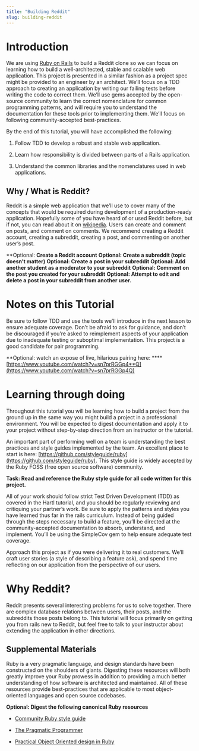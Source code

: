 ```yaml
---
title: "Building Reddit"
slug: building-reddit
---
```


# Introduction

We are using [Ruby on Rails](http://rubyonrails.org/) to build a Reddit clone so we can focus on learning how to build a well-architected, stable and scalable web application. This project is presented in a similar fashion as a project spec might be provided to an engineer by an architect.  We’ll focus on a TDD approach to creating an application by writing our failing tests before writing the code to correct them.  We’ll use gems accepted by the open-source community to learn the correct nomenclature for common programming patterns, and will require you to understand the documentation for these tools prior to implementing them.  We’ll focus on following community-accepted best-practices.

By the end of this tutorial, you will have accomplished the following:

1. Follow TDD to develop a robust and stable web application.

2. Learn how responsibility is divided between parts of a Rails application.

3. Understand the common libraries and the nomenclatures used in web applications.

## Why / What is Reddit?

Reddit is a simple web application that we’ll use to cover many of the concepts that would be required during development of a production-ready application.  Hopefully some of you have heard of or used Reddit before, but if not, you can read about it on [wikipedia](https://en.wikipedia.org/wiki/Reddit).  Users can create and comment on posts, and comment on comments.  We recommend creating a Reddit account, creating a subreddit, creating a post, and commenting on another user’s post.  

**Optional: **Create a Reddit account**
**Optional: Create a subreddit (topic doesn’t matter)**
**Optional: Create a post in your subreddit**
**Optional: Add another student as a moderator to your subreddit**
**Optional: Comment on the post you created for your subreddit**
**Optional: Attempt to edit and delete a post in your subreddit from another user.**

# Notes on this Tutorial

Be sure to follow TDD and use the tools we’ll introduce in the next lesson to ensure adequate coverage.  Don’t be afraid to ask for guidance, and don’t be discouraged if you’re asked to reimplement aspects of your application due to inadequate testing or suboptimal implementation.  This project is a good candidate for pair programming.

**Optional: watch an expose of live, hilarious pairing here: ****[https://www.youtube.com/watch?v=sn7prRGGp4**Q](https://www.youtube.com/watch?v=sn7prRGGp4Q)

# Learning through doing

Throughout this tutorial you will be learning how to build a project from the ground up in the same way you might build a project in a professional environment. You will be expected to digest documentation and apply it to your project without step-by-step direction from an instructor or the tutorial. 

An important part of performing well on a team is understanding the best practices and style guides implemented by the team.  An excellent place to start is here: [https://github.com/styleguide/ruby](https://github.com/styleguide/ruby). This style guide is widely accepted by the Ruby FOSS (free open source software) community.

**Task: Read and reference the Ruby style guide for all code written for this project.**

All of your work should follow strict Test Driven Development (TDD) as covered in the Hartl tutorial, and you should be regularly reviewing and critiquing your partner’s work. Be sure to apply the patterns and styles you have learned thus far in the rails curriculum.  Instead of being guided through the steps necessary to build a feature, you’ll be directed at the community-accepted documentation to absorb, understand, and implement.  You’ll be using the SimpleCov gem to help ensure adequate test coverage.

Approach this project as if you were delivering it to real customers.  We’ll craft user stories (a style of describing a feature ask), and spend time reflecting on our application from the perspective of our users.

# Why Reddit?

Reddit presents several interesting problems for us to solve together. There are complex database relations between users, their posts, and the subreddits those posts belong to. This tutorial will focus primarily on getting you from rails new to Reddit, but feel free to talk to your instructor about extending the application in other directions. 

## Supplemental Materials

Ruby is a very pragmatic language, and design standards have been constructed on the shoulders of giants. Digesting these resources will both greatly improve your Ruby prowess in addition to providing a much better understanding of how software is architected and maintained.  All of these resources provide best-practices that are applicable to most object-oriented languages and open source codebases.

**Optional: Digest the following canonical Ruby resources**

* [Community Ruby style guide](https://github.com/styleguide/ruby)

* [The Pragmatic Programmer](https://pragprog.com/the-pragmatic-programmer/extracts/tips)

* [Practical Object Oriented design in Ruby](http://www.poodr.com/)

